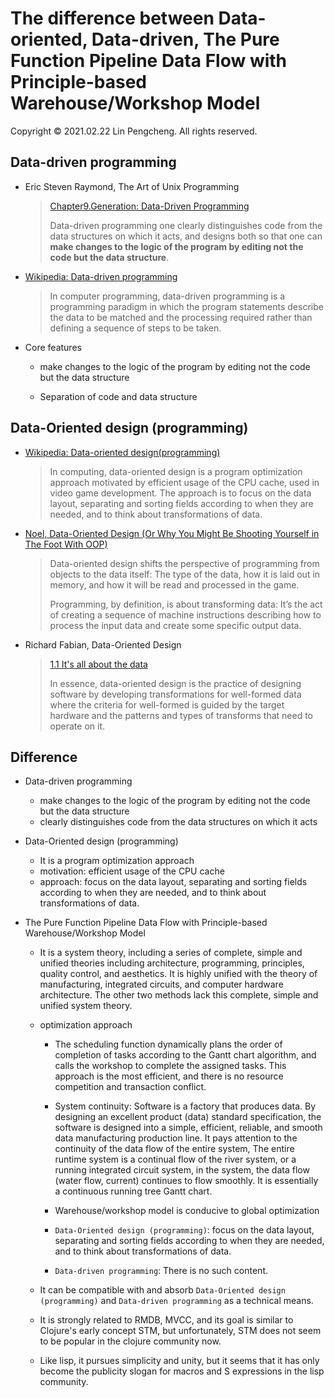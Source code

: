 # The difference between Data-oriented, Data-driven, The Pure Function Pipeline Data Flow with Principle-based Warehouse/Workshop Model

Copyright © 2021.02.22 Lin Pengcheng. All rights reserved.

## Data-driven programming

- Eric Steven Raymond, The Art of Unix Programming

  > [Chapter9.Generation: Data-Driven Programming](https://homepage.cs.uri.edu/~thenry/resources/unix_art/ch09s01.html)
  > 
  > Data-driven programming one clearly distinguishes code 
  > from the data structures on which it acts, and designs both 
  > so that one can **make changes to the logic of the program 
  > by editing not the code but the data structure**.

- [Wikipedia: Data-driven programming](https://en.wikipedia.org/wiki/Data-driven_programming)

  > In computer programming, data-driven programming is 
  > a programming paradigm in which the program statements 
  > describe the data to be matched and the processing required 
  > rather than defining a sequence of steps to be taken.

- Core features

   - make changes to the logic of the program 
     by editing not the code but the data structure
  
   - Separation of code and data structure

## Data-Oriented design (programming)

- [Wikipedia: Data-oriented design(programming)](https://en.wikipedia.org/wiki/Data-oriented_design)

  > In computing, data-oriented design is 
  > a program optimization approach motivated 
  > by efficient usage of the CPU cache, 
  > used in video game development.
  > The approach is to focus on the data layout, 
  > separating and sorting fields according to 
  > when they are needed, and to think about 
  > transformations of data. 
  
- [Noel, Data-Oriented Design (Or Why You Might Be Shooting Yourself in The Foot With OOP)](https://gamesfromwithin.com/data-oriented-design)

  > Data-oriented design shifts the perspective of 
  > programming from objects to the data itself: 
  > The type of the data, how it is laid out in memory, 
  > and how it will be read and processed in the game.
  > 
  > Programming, by definition, is about transforming data: 
  > It’s the act of creating a sequence of machine instructions 
  > describing how to process the input data and 
  > create some specific output data. 
  
- Richard Fabian, Data-Oriented Design

  > [1.1 It's all about the data](https://www.dataorienteddesign.com/dodbook/node2.html#SECTION00210000000000000000)
  > 
  > In essence, data-oriented design is the practice 
  > of designing software by developing transformations 
  > for well-formed data where the criteria for well-formed 
  > is guided by the target hardware and the patterns 
  > and types of transforms that need to operate on it. 
  
## Difference 

- Data-driven programming
  - make changes to the logic of the program 
    by editing not the code but the data structure
  - clearly distinguishes code from 
    the data structures on which it acts
  
- Data-Oriented design (programming)
  - It is a program optimization approach
  - motivation: efficient usage of the CPU cache
  - approach: focus on the data layout, 
    separating and sorting fields according to 
    when they are needed, and to think about 
    transformations of data.
  
- The Pure Function Pipeline Data Flow with 
  Principle-based Warehouse/Workshop Model
  
  - It is a system theory, including a series of 
    complete, simple and unified theories including 
    architecture, programming, principles, quality control, 
    and aesthetics. It is highly unified with the theory of manufacturing, 
    integrated circuits, and computer hardware architecture.
    The other two methods lack this complete, 
    simple and unified system theory.
    
  - optimization approach
  
    - The scheduling function dynamically plans 
      the order of completion of tasks according to 
      the Gantt chart algorithm, and calls the workshop 
      to complete the assigned tasks. This approach is the most efficient, 
      and there is no resource competition and transaction conflict. 
      
    - System continuity: Software is a factory that produces data. 
      By designing an excellent product (data) standard specification, 
      the software is designed into a simple, efficient, reliable, 
      and smooth data manufacturing production line. 
      It pays attention to the continuity of the data flow of the entire system,
      The entire runtime system is a continual flow of the river system, 
      or a running integrated circuit system, in the system, 
      the data flow (water flow, current) continues to flow smoothly. 
      It is essentially a continuous running tree Gantt chart.
      
    - Warehouse/workshop model is conducive to global optimization
      
    - `Data-Oriented design (programming)`: 
      focus on the data layout, separating and sorting fields according to 
      when they are needed, and to think about transformations of data. 
    
    - `Data-driven programming`: There is no such content.
    
  - It can be compatible with and absorb `Data-Oriented design (programming)` 
    and `Data-driven programming` as a technical means.
    
  - It is strongly related to RMDB, MVCC, and its goal is similar to Clojure's early concept STM, 
    but unfortunately, STM does not seem to be popular in the clojure community now.

  - Like lisp, it pursues simplicity and unity, but it seems that it has only become the publicity slogan 
    for macros and S expressions in the lisp community.
